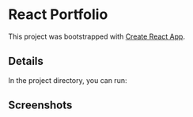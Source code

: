 # React Portfolio

This project was bootstrapped with [Create React App](https://github.com/facebook/create-react-app).

## Details

In the project directory, you can run:

## Screenshots

